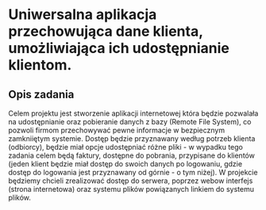 # Uniwersalna aplikacja przechowująca dane klienta, umożliwiająca ich udostępnianie klientom.

## Opis zadania

Celem projektu jest stworzenie aplikacji internetowej która będzie pozwalała na udostępnianie oraz pobieranie danych z bazy (Remote File System), co pozwoli firmom przechowywać pewne informacje w bezpiecznym zamkniiętym systemie.
Dostęp będzie przyznawany według potrzeb klienta (odbiorcy), będzie miał opcje udostępniać różne pliki - w wypadku tego zadania celem będą faktury, dostępne do pobrania, przypisane do klientów (jeden klient będzie miał dostęp do swoich danych po logowaniu, gdzie dostęp do logowania jest przyznawany od górnie - o tym niżej).
W projekcie będziemy chcieli zrealizować dostęp do serwera, poprzez webow interfejs (strona internetowa) oraz systemu plików powiązanych linkiem do systemu plików.